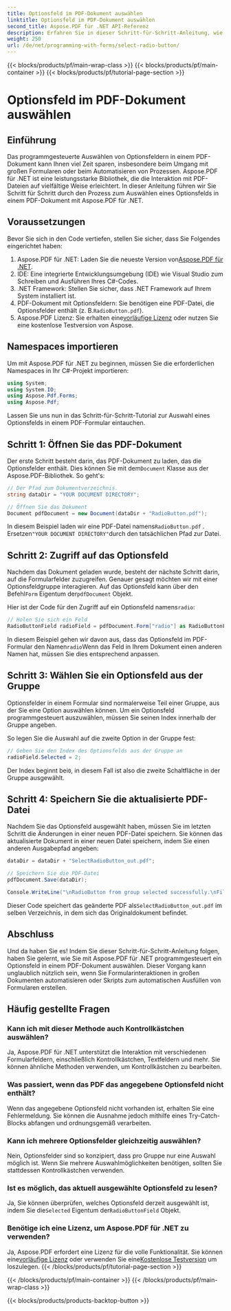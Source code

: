 ```yaml
---
title: Optionsfeld im PDF-Dokument auswählen
linktitle: Optionsfeld im PDF-Dokument auswählen
second_title: Aspose.PDF für .NET API-Referenz
description: Erfahren Sie in dieser Schritt-für-Schritt-Anleitung, wie Sie mit Aspose.PDF für .NET Optionsfelder in PDF-Dokumenten auswählen. Automatisieren Sie Formularinteraktionen ganz einfach.
weight: 250
url: /de/net/programming-with-forms/select-radio-button/
---
```


{{< blocks/products/pf/main-wrap-class >}}
{{< blocks/products/pf/main-container >}}
{{< blocks/products/pf/tutorial-page-section >}}

# Optionsfeld im PDF-Dokument auswählen

## Einführung

Das programmgesteuerte Auswählen von Optionsfeldern in einem PDF-Dokument kann Ihnen viel Zeit sparen, insbesondere beim Umgang mit großen Formularen oder beim Automatisieren von Prozessen. Aspose.PDF für .NET ist eine leistungsstarke Bibliothek, die die Interaktion mit PDF-Dateien auf vielfältige Weise erleichtert. In dieser Anleitung führen wir Sie Schritt für Schritt durch den Prozess zum Auswählen eines Optionsfelds in einem PDF-Dokument mit Aspose.PDF für .NET. 

## Voraussetzungen

Bevor Sie sich in den Code vertiefen, stellen Sie sicher, dass Sie Folgendes eingerichtet haben:

1.  Aspose.PDF für .NET: Laden Sie die neueste Version von[Aspose.PDF für .NET](https://releases.aspose.com/pdf/net/).
2. IDE: Eine integrierte Entwicklungsumgebung (IDE) wie Visual Studio zum Schreiben und Ausführen Ihres C#-Codes.
3. .NET Framework: Stellen Sie sicher, dass .NET Framework auf Ihrem System installiert ist.
4.  PDF-Dokument mit Optionsfeldern: Sie benötigen eine PDF-Datei, die Optionsfelder enthält (z. B.`RadioButton.pdf`).
5.  Aspose.PDF Lizenz: Sie erhalten eine[vorläufige Lizenz](https://purchase.aspose.com/temporary-license/) oder nutzen Sie eine kostenlose Testversion von Aspose.

## Namespaces importieren

Um mit Aspose.PDF für .NET zu beginnen, müssen Sie die erforderlichen Namespaces in Ihr C#-Projekt importieren:

```csharp
using System;
using System.IO;
using Aspose.Pdf.Forms;
using Aspose.Pdf;
```

Lassen Sie uns nun in das Schritt-für-Schritt-Tutorial zur Auswahl eines Optionsfelds in einem PDF-Formular eintauchen.

## Schritt 1: Öffnen Sie das PDF-Dokument

 Der erste Schritt besteht darin, das PDF-Dokument zu laden, das die Optionsfelder enthält. Dies können Sie mit dem`Document` Klasse aus der Aspose.PDF-Bibliothek. So geht's:

```csharp
// Der Pfad zum Dokumentverzeichnis.
string dataDir = "YOUR DOCUMENT DIRECTORY";

// Öffnen Sie das Dokument
Document pdfDocument = new Document(dataDir + "RadioButton.pdf");
```

 In diesem Beispiel laden wir eine PDF-Datei namens`RadioButton.pdf` . Ersetzen`"YOUR DOCUMENT DIRECTORY"`durch den tatsächlichen Pfad zur Datei.

## Schritt 2: Zugriff auf das Optionsfeld

 Nachdem das Dokument geladen wurde, besteht der nächste Schritt darin, auf die Formularfelder zuzugreifen. Genauer gesagt möchten wir mit einer Optionsfeldgruppe interagieren. Auf das Optionsfeld kann über den Befehl`Form` Eigentum der`pdfDocument` Objekt.

 Hier ist der Code für den Zugriff auf ein Optionsfeld namens`radio`:

```csharp
// Holen Sie sich ein Feld
RadioButtonField radioField = pdfDocument.Form["radio"] as RadioButtonField;
```

 In diesem Beispiel gehen wir davon aus, dass das Optionsfeld im PDF-Formular den Namen`radio`Wenn das Feld in Ihrem Dokument einen anderen Namen hat, müssen Sie dies entsprechend anpassen.

## Schritt 3: Wählen Sie ein Optionsfeld aus der Gruppe

Optionsfelder in einem Formular sind normalerweise Teil einer Gruppe, aus der Sie eine Option auswählen können. Um ein Optionsfeld programmgesteuert auszuwählen, müssen Sie seinen Index innerhalb der Gruppe angeben. 

So legen Sie die Auswahl auf die zweite Option in der Gruppe fest:

```csharp
// Geben Sie den Index des Optionsfelds aus der Gruppe an
radioField.Selected = 2;
```

 Der Index beginnt bei`0`, in diesem Fall ist also die zweite Schaltfläche in der Gruppe ausgewählt.

## Schritt 4: Speichern Sie die aktualisierte PDF-Datei

Nachdem Sie das Optionsfeld ausgewählt haben, müssen Sie im letzten Schritt die Änderungen in einer neuen PDF-Datei speichern. Sie können das aktualisierte Dokument in einer neuen Datei speichern, indem Sie einen anderen Ausgabepfad angeben:

```csharp
dataDir = dataDir + "SelectRadioButton_out.pdf";

// Speichern Sie die PDF-Datei
pdfDocument.Save(dataDir);

Console.WriteLine("\nRadioButton from group selected successfully.\nFile saved at " + dataDir);
```

 Dieser Code speichert das geänderte PDF als`SelectRadioButton_out.pdf` im selben Verzeichnis, in dem sich das Originaldokument befindet.

## Abschluss

Und da haben Sie es! Indem Sie dieser Schritt-für-Schritt-Anleitung folgen, haben Sie gelernt, wie Sie mit Aspose.PDF für .NET programmgesteuert ein Optionsfeld in einem PDF-Dokument auswählen. Dieser Vorgang kann unglaublich nützlich sein, wenn Sie Formularinteraktionen in großen Dokumenten automatisieren oder Skripts zum automatischen Ausfüllen von Formularen erstellen.

## Häufig gestellte Fragen

### Kann ich mit dieser Methode auch Kontrollkästchen auswählen?  
Ja, Aspose.PDF für .NET unterstützt die Interaktion mit verschiedenen Formularfeldern, einschließlich Kontrollkästchen, Textfeldern und mehr. Sie können ähnliche Methoden verwenden, um Kontrollkästchen zu bearbeiten.

### Was passiert, wenn das PDF das angegebene Optionsfeld nicht enthält?  
Wenn das angegebene Optionsfeld nicht vorhanden ist, erhalten Sie eine Fehlermeldung. Sie können die Ausnahme jedoch mithilfe eines Try-Catch-Blocks abfangen und ordnungsgemäß verarbeiten.

### Kann ich mehrere Optionsfelder gleichzeitig auswählen?  
Nein, Optionsfelder sind so konzipiert, dass pro Gruppe nur eine Auswahl möglich ist. Wenn Sie mehrere Auswahlmöglichkeiten benötigen, sollten Sie stattdessen Kontrollkästchen verwenden.

### Ist es möglich, das aktuell ausgewählte Optionsfeld zu lesen?  
 Ja, Sie können überprüfen, welches Optionsfeld derzeit ausgewählt ist, indem Sie die`Selected` Eigentum der`RadioButtonField` Objekt.

### Benötige ich eine Lizenz, um Aspose.PDF für .NET zu verwenden?  
 Ja, Aspose.PDF erfordert eine Lizenz für die volle Funktionalität. Sie können eine[vorläufige Lizenz](https://purchase.aspose.com/temporary-license/) oder verwenden Sie eine[Kostenlose Testversion](https://releases.aspose.com/) um loszulegen.
{{< /blocks/products/pf/tutorial-page-section >}}

{{< /blocks/products/pf/main-container >}}
{{< /blocks/products/pf/main-wrap-class >}}

{{< blocks/products/products-backtop-button >}}
